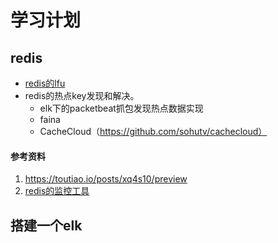# 学习计划

## redis

* [redis的lfu](https://yq.aliyun.com/articles/278922)
* redis的热点key发现和解决。
  * elk下的packetbeat抓包发现热点数据实现
  * faina
  * CacheCloud（https://github.com/sohutv/cachecloud）

#### 参考资料

1. https://toutiao.io/posts/xq4s10/preview
2. [redis的监控工具](https://segmentfault.com/q/1010000009035953/a-1020000012116357)

## 搭建一个elk

